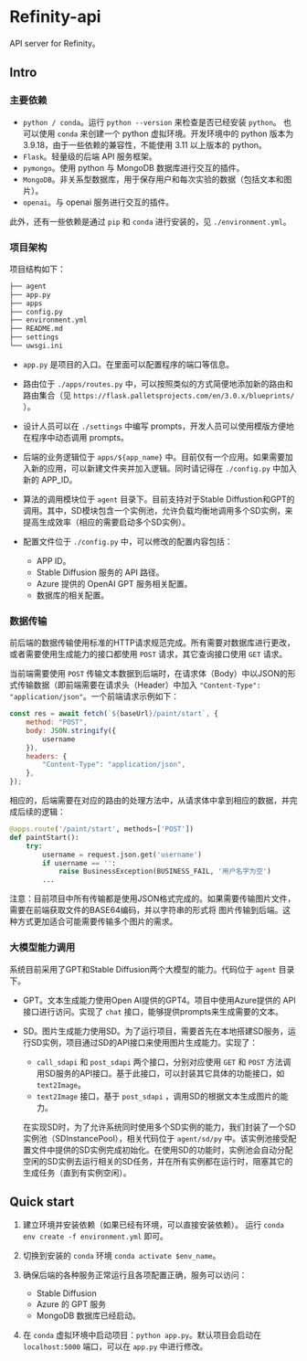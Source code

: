 # Refinity-api

API server for Refinity。

## Intro

### 主要依赖

- `python / conda`。运行 `python --version` 来检查是否已经安装 `python`。 也可以使用 `conda` 来创建一个 python 虚拟环境。开发环境中的 python 版本为 3.9.18，由于一些依赖的兼容性，不能使用 3.11 以上版本的 python。
- `Flask`。轻量级的后端 API 服务框架。
- `pymongo`。使用 python 与 MongoDB 数据库进行交互的插件。
- `MongoDB`。非关系型数据库，用于保存用户和每次实验的数据（包括文本和图片）。
- `openai`。与 openai 服务进行交互的插件。

此外，还有一些依赖是通过 `pip` 和 `conda` 进行安装的，见 `./environment.yml`。

### 项目架构

项目结构如下：

``` sh
├── agent
├── app.py
├── apps
├── config.py
├── environment.yml
├── README.md
├── settings
└── uwsgi.ini
```

- `app.py` 是项目的入口。在里面可以配置程序的端口等信息。

- 路由位于 `./apps/routes.py` 中，可以按照类似的方式简便地添加新的路由和路由集合（见 `https://flask.palletsprojects.com/en/3.0.x/blueprints/` ）。

- 设计人员可以在 `./settings` 中编写 prompts，开发人员可以使用模版方便地在程序中动态调用 prompts。

- 后端的业务逻辑位于 `apps/${app_name}` 中。目前仅有一个应用。如果需要加入新的应用，可以新建文件夹并加入逻辑。同时请记得在 `./config.py` 中加入新的 APP_ID。

- 算法的调用模块位于 `agent` 目录下。目前支持对于Stable Diffustion和GPT的调用。其中，SD模块包含一个实例池，允许负载均衡地调用多个SD实例，来提高生成效率（相应的需要启动多个SD实例）。

- 配置文件位于 `./config.py` 中，可以修改的配置内容包括：
    - APP ID。
    - Stable Diffusion 服务的 API 路径。
    - Azure 提供的 OpenAI GPT 服务相关配置。
    - 数据库的相关配置。

### 数据传输

前后端的数据传输使用标准的HTTP请求规范完成。所有需要对数据库进行更改，或者需要使用生成能力的接口都使用 `POST` 请求，其它查询接口使用  `GET` 请求。

当前端需要使用 `POST` 传输文本数据到后端时，在请求体（Body）中以JSON的形式传输数据（即前端需要在请求头（Header）中加入 `"Content-Type": "application/json"`。一个前端请求示例如下：

```javascript
const res = await fetch(`${baseUrl}/paint/start`, {
    method: "POST",
    body: JSON.stringify({
        username
    }),
    headers: {
        "Content-Type": "application/json",
    },
});
```

相应的，后端需要在对应的路由的处理方法中，从请求体中拿到相应的数据，并完成后续的逻辑：

```python
@apps.route('/paint/start', methods=['POST'])
def paintStart():
    try:
        username = request.json.get('username')
        if username == '':
            raise BusinessException(BUSINESS_FAIL, '用户名字为空')
        ... 
```

注意：目前项目中所有传输都是使用JSON格式完成的。如果需要传输图片文件，需要在前端获取文件的BASE64编码，并以字符串的形式将
图片传输到后端。这种方式更加适合可能需要传输多个图片的需求。

### 大模型能力调用

系统目前采用了GPT和Stable Diffusion两个大模型的能力。代码位于 `agent` 目录下。

- GPT。文本生成能力使用Open AI提供的GPT4。项目中使用Azure提供的 API 接口进行访问。实现了 `chat` 接口，能够提供prompts来生成需要的文本。
- SD。图片生成能力使用SD。为了运行项目，需要首先在本地搭建SD服务，运行SD实例，项目通过SD的API接口来使用图片生成能力。实现了：
    - `call_sdapi` 和 `post_sdapi` 两个接口，分别对应使用 `GET` 和 `POST` 方法调用SD服务的API接口。基于此接口，可以封装其它具体的功能接口，如 `text2Image`。
    - `text2Image` 接口，基于 `post_sdapi` ，调用SD的根据文本生成图片的能力。

    在实现SD时，为了允许系统同时使用多个SD实例的能力，我们封装了一个SD实例池（SDInstancePool），相关代码位于 `agent/sd/py` 中。该实例池接受配置文件中提供的SD实例完成初始化。在使用SD的功能时，实例池会自动分配空闲的SD实例去运行相关的SD任务，并在所有实例都在运行时，阻塞其它的生成任务（直到有实例空闲）。


## Quick start

1. 建立环境并安装依赖（如果已经有环境，可以直接安装依赖）。
运行 `conda env create -f environment.yml` 即可。

2. 切换到安装的 `conda` 环境 `conda activate $env_name`。

3. 确保后端的各种服务正常运行且各项配置正确，服务可以访问：

    - Stable Diffusion
    - Azure 的 GPT 服务
    - MongoDB 数据库已经启动。

4. 在 `conda` 虚拟环境中启动项目：`python app.py`。默认项目会启动在 `localhost:5000` 端口，可以在 `app.py` 中进行修改。

<!-- 4. 也可以使用 uWSGI 来实现让 Flask 程序在生产环境中一直运行的效果：首先 `pip install uwsgi` 安装服务器，然后 `nohup uwsgi --ini uwsgi.ini &` 来启动服务。这样可以通过 uwsgi 来访问服务器（此时端口为 `.int` 文件中配置的端口）。 -->